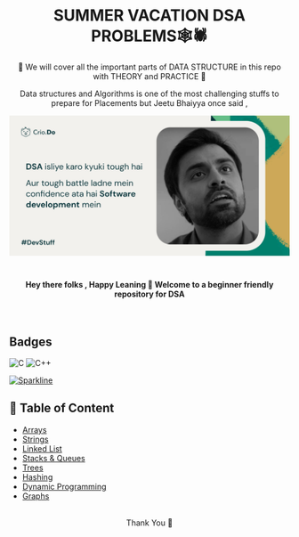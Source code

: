 <h1 align = "center">
 SUMMER VACATION DSA PROBLEMS🕸️🕷️
</h1>
<p align = "center"> 
🧛‍ We will cover all the important parts of DATA STRUCTURE
 in this repo with THEORY and PRACTICE 🍁 
 </p>



<p align = "center"> 
 Data structures and Algorithms is one of the most challenging stuffs to prepare for Placements but Jeetu Bhaiyya once said ,
<br>
 
![App Screenshot](https://github.com/TridibD004/SUMMER-VACATION-DSA-PROBLEMS/blob/main/dsa-tough.jpeg)
</p>

<h1 align = "center" > </h1>

<h4 align = "center" > Hey there folks , Happy Leaning 🎃  Welcome to a beginner friendly repository for DSA  </h4>

<br>



## Badges


![C](https://img.shields.io/badge/c-%2300599C.svg?style=for-the-badge&logo=c&logoColor=white)
![C++](https://img.shields.io/badge/c++-%2300599C.svg?style=for-the-badge&logo=c%2B%2B&logoColor=white)


[![Sparkline](https://stars.medv.io/Naereen/badges.svg)](https://stars.medv.io/Naereen/badges)

## 🍁 Table of Content

- <a href = "/Array"> Arrays </a>
- <a href = "/Strings"> Strings </a>
- <a href = "/Linked Lists"> Linked List </a>
- <a href = "/Stacks and Queues"> Stacks & Queues</a>
- <a href = "/Trees"> Trees </a>
- <a href = "/Hashing"> Hashing </a>
- <a href = "/Dynamic Programming"> Dynamic Programming </a>
- <a href = "/Graphs"> Graphs </a>

<br>

<div style = "display : flex ; justify-content : center ; align-items : center">
Thank You 🎃
<div>
